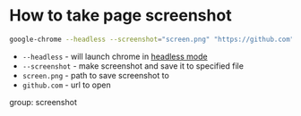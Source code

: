 # How to take page screenshot

```bash
google-chrome --headless --screenshot="screen.png" "https://github.com"
```

- `--headless` - will launch chrome in [headless mode](https://developers.google.com/web/updates/2017/04/headless-chrome#cli)
- `--screenshot` - make screenshot and save it to specified file
- `screen.png` - path to save screenshot to
- `github.com` - url to open

group: screenshot


